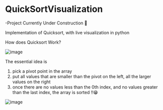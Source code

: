 # QuickSortVisualization
-Project Currently Under Construction 🚧

Implementation of Quicksort, with live visualization in python

How does Quicksort Work?

  ![image](https://user-images.githubusercontent.com/75957506/112855308-aeec5380-907c-11eb-990e-8b31f3d958f1.png)

The essential idea is 
1. pick a pivot point in the array
2. put all values that are smaller than the pivot on the left, all the larger values on the right
3. once there are no values less than the 0th index, and no values greater than the last index, the array is sorted !!😁

![image](https://user-images.githubusercontent.com/75957506/112857266-adbc2600-907e-11eb-93da-5bf28f746a11.png)

